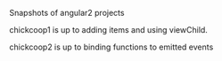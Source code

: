 
Snapshots of angular2 projects

chickcoop1 is up to adding items and using viewChild.

chickcoop2 is up to binding functions to emitted events